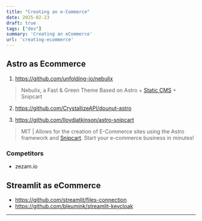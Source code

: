 ```yaml
---
title: "Creating an e-Commerce"
date: 2025-02-23
draft: true
tags: ["dev"]
summary: 'Creating an eCommerce'
url: 'creating-ecommerce'
---
```


## Astro as Ecommerce

1. https://github.com/unfolding-io/nebulix

> Nebulix, a Fast & Green Theme Based on Astro + [Static CMS](https://www.staticcms.org/docs/backends-overview) + Snipcart

2. https://github.com/CrystallizeAPI/dounut-astro

3. https://github.com/lloydjatkinson/astro-snipcart

> MIT | Allows for the creation of E-Commerce sites using the Astro framework and [Snipcart](https://snipcart.com/pricing). Start your e-commerce business in minutes!





### Competitors

* zezam.io


## Streamlit as eCommerce

* https://github.com/streamlit/files-connection
* https://github.com/bleumink/streamlit-keycloak

---

<!-- * https://outficik.pl/
* https://outficik.pl/wp-login.php?redirect_to=https%3A%2F%2Foutficik.pl%2Fwp-admin%2F&reauth=1
https://www.instagram.com/outficik.secondhand/ -->
